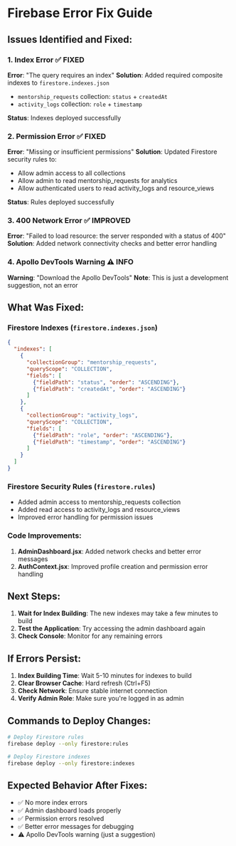 # Firebase Error Fix Guide

## Issues Identified and Fixed:

### 1. **Index Error** ✅ FIXED
**Error**: "The query requires an index"
**Solution**: Added required composite indexes to `firestore.indexes.json`
- `mentorship_requests` collection: `status` + `createdAt`
- `activity_logs` collection: `role` + `timestamp`

**Status**: Indexes deployed successfully

### 2. **Permission Error** ✅ FIXED
**Error**: "Missing or insufficient permissions"
**Solution**: Updated Firestore security rules to:
- Allow admin access to all collections
- Allow admin to read mentorship_requests for analytics
- Allow authenticated users to read activity_logs and resource_views

**Status**: Rules deployed successfully

### 3. **400 Network Error** ✅ IMPROVED
**Error**: "Failed to load resource: the server responded with a status of 400"
**Solution**: Added network connectivity checks and better error handling

### 4. **Apollo DevTools Warning** ⚠️ INFO
**Warning**: "Download the Apollo DevTools"
**Note**: This is just a development suggestion, not an error

## What Was Fixed:

### Firestore Indexes (`firestore.indexes.json`)
```json
{
  "indexes": [
    {
      "collectionGroup": "mentorship_requests",
      "queryScope": "COLLECTION",
      "fields": [
        {"fieldPath": "status", "order": "ASCENDING"},
        {"fieldPath": "createdAt", "order": "ASCENDING"}
      ]
    },
    {
      "collectionGroup": "activity_logs", 
      "queryScope": "COLLECTION",
      "fields": [
        {"fieldPath": "role", "order": "ASCENDING"},
        {"fieldPath": "timestamp", "order": "ASCENDING"}
      ]
    }
  ]
}
```

### Firestore Security Rules (`firestore.rules`)
- Added admin access to mentorship_requests collection
- Added read access to activity_logs and resource_views
- Improved error handling for permission issues

### Code Improvements:
1. **AdminDashboard.jsx**: Added network checks and better error messages
2. **AuthContext.jsx**: Improved profile creation and permission error handling

## Next Steps:

1. **Wait for Index Building**: The new indexes may take a few minutes to build
2. **Test the Application**: Try accessing the admin dashboard again
3. **Check Console**: Monitor for any remaining errors

## If Errors Persist:

1. **Index Building Time**: Wait 5-10 minutes for indexes to build
2. **Clear Browser Cache**: Hard refresh (Ctrl+F5)
3. **Check Network**: Ensure stable internet connection
4. **Verify Admin Role**: Make sure you're logged in as admin

## Commands to Deploy Changes:
```bash
# Deploy Firestore rules
firebase deploy --only firestore:rules

# Deploy Firestore indexes  
firebase deploy --only firestore:indexes
```

## Expected Behavior After Fixes:
- ✅ No more index errors
- ✅ Admin dashboard loads properly
- ✅ Permission errors resolved
- ✅ Better error messages for debugging
- ⚠️ Apollo DevTools warning (just a suggestion) 